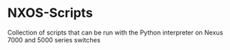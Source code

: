 NXOS-Scripts
============

Collection of scripts that can be run with the Python interpreter on Nexus 7000 and 5000 series switches
